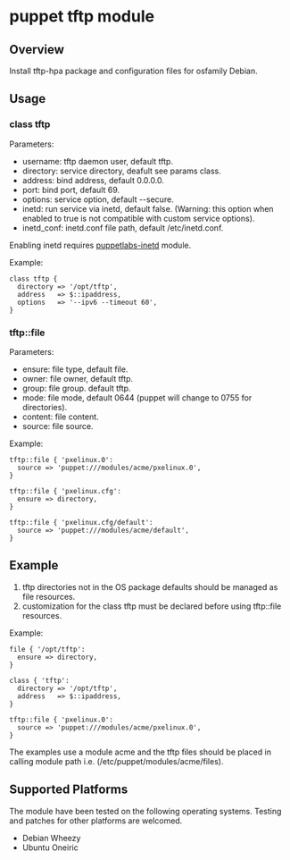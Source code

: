 # puppet tftp module

## Overview

Install tftp-hpa package and configuration files for osfamily Debian.

## Usage

### class tftp

Parameters:

* username: tftp daemon user, default tftp.
* directory: service directory, deafult see params class.
* address: bind address, default 0.0.0.0.
* port: bind port, default 69.
* options: service option, default --secure.
* inetd: run service via inetd, default false. (Warning: this option when enabled to true is not compatible with custom service options).
* inetd_conf: inetd.conf file path, default /etc/inetd.conf.

Enabling inetd requires [puppetlabs-inetd](https://github.com/puppetlabs/puppetlabs-inetd) module.

Example:

    class tftp {
      directory => '/opt/tftp',
      address   => $::ipaddress,
      options   => '--ipv6 --timeout 60',
    }

### tftp::file

Parameters:

*  ensure: file type, default file.
*  owner: file owner, default tftp.
*  group: file group. default tftp.
*  mode: file mode, default 0644 (puppet will change to 0755 for directories).
*  content: file content.
*  source: file source.

Example:

    tftp::file { 'pxelinux.0':
      source => 'puppet:///modules/acme/pxelinux.0',
    }
    
    tftp::file { 'pxelinux.cfg':
      ensure => directory,
    }
    
    tftp::file { 'pxelinux.cfg/default':
      source => 'puppet:///modules/acme/default',
    }

## Example

1. tftp directories not in the OS package defaults should be managed as file resources.
2. customization for the class tftp must be declared before using tftp::file resources.

Example:

    file { '/opt/tftp':
      ensure => directory,
    }
    
    class { 'tftp':
      directory => '/opt/tftp',
      address   => $::ipaddress,
    }
    
    tftp::file { 'pxelinux.0':
      source => 'puppet:///modules/acme/pxelinux.0',
    }

The examples use a module acme and the tftp files should be placed in calling module path i.e. (/etc/puppet/modules/acme/files).

## Supported Platforms

The module have been tested on the following operating systems. Testing and patches for other platforms are welcomed.

* Debian Wheezy
* Ubuntu Oneiric
